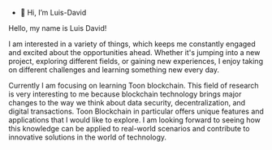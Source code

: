 - 👋 Hi, I’m Luis-David

Hello, my name is Luis David!

I am interested in a variety of things, which keeps me constantly engaged and excited about the opportunities ahead. Whether it's jumping into a new project, exploring different fields, or gaining new experiences, I enjoy taking on different challenges and learning something new every day.

Currently I am focusing on learning Toon blockchain. This field of research is very interesting to me because blockchain technology brings major changes to the way we think about data security, decentralization, and digital transactions. Toon Blockchain in particular offers unique features and applications that I would like to explore. I am looking forward to seeing how this knowledge can be applied to real-world scenarios and contribute to innovative solutions in the world of technology.
